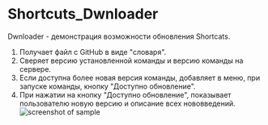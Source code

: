 # Shortcuts_Dwnloader
Dwnloader - демонстрация возможности обновления Shortcats.
1) Получает файл с GitHub в виде "словаря".
2) Сверяет версию установленной команды и версию команды на сервере.
3) Если доступна более новая версия команды, добавляет в меню, при запуске команды, кнопку "Доступно обновление".
4) При нажатии на кнопку "Доступно обновление", показывает пользователю новую версию и описание всех нововведений.
![screenshot of sample](https://vk.com/doc82776908_481198443?hash=5fca4925f1dc60216a&dl=6e77907572c11cc1b6)
